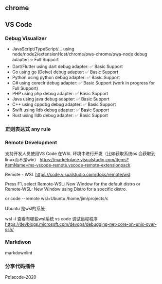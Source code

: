 ## chrome

## VS Code

### Debug Visualizer
- JavaScript/TypeScript/... using node/node2/extensionHost/chrome/pwa-chrome/pwa-node debug adapter: ⭐ Full Support
- Dart/Flutter using dart debug adapter: ✅ Basic Support
- Go using go (Delve) debug adapter: ✅ Basic Support
- Python using python debug adapter: ✅ Basic Support
- C# using coreclr debug adapter: ✅ Basic Support (work in progress for Full Support)
- PHP using php debug adapter: ✅ Basic Support
- Java using java debug adapter: ✅ Basic Support
- C++ using cppdbg debug adapter: ✅ Basic Support
- Swift using lldb debug adapter: ✅ Basic Support
- Rust using lldb debug adapter: ✅ Basic Support
### 正则表达式 any rule


### Remote Development

支持开发人员使用VS Code 在WSL 环境中进行开发（比如获取系统os 会获取到linux而不是win）
https://marketplace.visualstudio.com/items?itemName=ms-vscode-remote.vscode-remote-extensionpack

Remote - WSL
https://code.visualstudio.com/docs/remote/wsl

Press F1, select Remote-WSL: New Window for the default distro or Remote-WSL: New Window using Distro for a specific distro.

or
code --remote wsl+Ubuntu /home/jim/projects/c

Ubuntu 是wsl的系统

wsl -l 查看有哪些wsl系统
vs code 调试远程程序
https://devblogs.microsoft.com/devops/debugging-net-core-on-unix-over-ssh/

### Markdwon

markdownlint

### 分享代码插件

Polacode-2020
